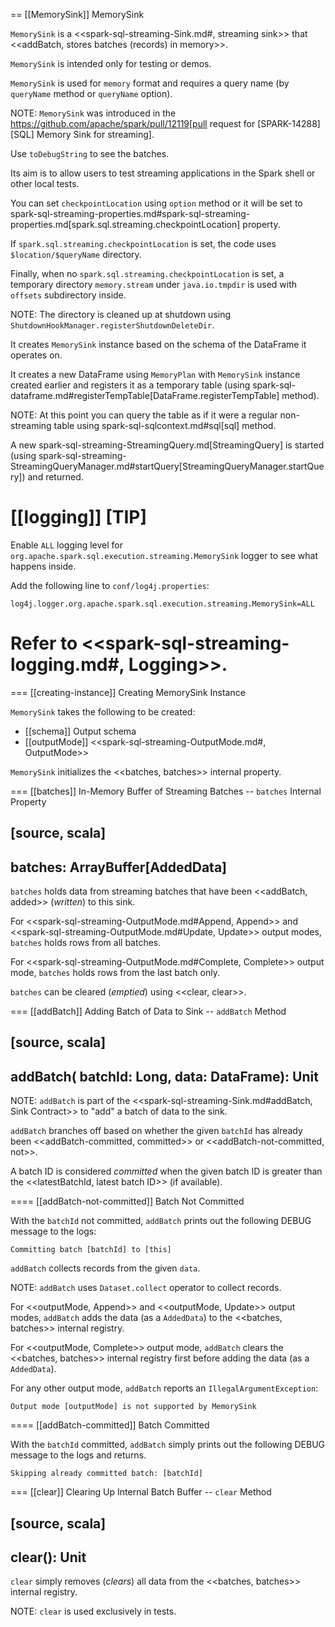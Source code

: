 == [[MemorySink]] MemorySink

`MemorySink` is a <<spark-sql-streaming-Sink.md#, streaming sink>> that <<addBatch, stores batches (records) in memory>>.

`MemorySink` is intended only for testing or demos.

`MemorySink` is used for `memory` format and requires a query name (by `queryName` method or `queryName` option).

NOTE: `MemorySink` was introduced in the https://github.com/apache/spark/pull/12119[pull request for [SPARK-14288\][SQL\] Memory Sink for streaming].

Use `toDebugString` to see the batches.

Its aim is to allow users to test streaming applications in the Spark shell or other local tests.

You can set `checkpointLocation` using `option` method or it will be set to spark-sql-streaming-properties.md#spark-sql-streaming-properties.md[spark.sql.streaming.checkpointLocation] property.

If `spark.sql.streaming.checkpointLocation` is set, the code uses `$location/$queryName` directory.

Finally, when no `spark.sql.streaming.checkpointLocation` is set, a temporary directory `memory.stream` under `java.io.tmpdir` is used with `offsets` subdirectory inside.

NOTE: The directory is cleaned up at shutdown using `ShutdownHookManager.registerShutdownDeleteDir`.

It creates `MemorySink` instance based on the schema of the DataFrame it operates on.

It creates a new DataFrame using `MemoryPlan` with `MemorySink` instance created earlier and registers it as a temporary table (using spark-sql-dataframe.md#registerTempTable[DataFrame.registerTempTable] method).

NOTE: At this point you can query the table as if it were a regular non-streaming table using spark-sql-sqlcontext.md#sql[sql] method.

A new spark-sql-streaming-StreamingQuery.md[StreamingQuery] is started (using spark-sql-streaming-StreamingQueryManager.md#startQuery[StreamingQueryManager.startQuery]) and returned.

[[logging]]
[TIP]
====
Enable `ALL` logging level for `org.apache.spark.sql.execution.streaming.MemorySink` logger to see what happens inside.

Add the following line to `conf/log4j.properties`:

```
log4j.logger.org.apache.spark.sql.execution.streaming.MemorySink=ALL
```

Refer to <<spark-sql-streaming-logging.md#, Logging>>.
====

=== [[creating-instance]] Creating MemorySink Instance

`MemorySink` takes the following to be created:

* [[schema]] Output schema
* [[outputMode]] <<spark-sql-streaming-OutputMode.md#, OutputMode>>

`MemorySink` initializes the <<batches, batches>> internal property.

=== [[batches]] In-Memory Buffer of Streaming Batches -- `batches` Internal Property

[source, scala]
----
batches: ArrayBuffer[AddedData]
----

`batches` holds data from streaming batches that have been <<addBatch, added>> (_written_) to this sink.

For <<spark-sql-streaming-OutputMode.md#Append, Append>> and <<spark-sql-streaming-OutputMode.md#Update, Update>> output modes, `batches` holds rows from all batches.

For <<spark-sql-streaming-OutputMode.md#Complete, Complete>> output mode, `batches` holds rows from the last batch only.

`batches` can be cleared (_emptied_) using <<clear, clear>>.

=== [[addBatch]] Adding Batch of Data to Sink -- `addBatch` Method

[source, scala]
----
addBatch(
  batchId: Long,
  data: DataFrame): Unit
----

NOTE: `addBatch` is part of the <<spark-sql-streaming-Sink.md#addBatch, Sink Contract>> to "add" a batch of data to the sink.

`addBatch` branches off based on whether the given `batchId` has already been <<addBatch-committed, committed>> or <<addBatch-not-committed, not>>.

A batch ID is considered *committed* when the given batch ID is greater than the <<latestBatchId, latest batch ID>> (if available).

==== [[addBatch-not-committed]] Batch Not Committed

With the `batchId` not committed, `addBatch` prints out the following DEBUG message to the logs:

```
Committing batch [batchId] to [this]
```

`addBatch` collects records from the given `data`.

NOTE: `addBatch` uses `Dataset.collect` operator to collect records.

For <<outputMode, Append>> and <<outputMode, Update>> output modes, `addBatch` adds the data (as a `AddedData`) to the <<batches, batches>> internal registry.

For <<outputMode, Complete>> output mode, `addBatch` clears the <<batches, batches>> internal registry first before adding the data (as a `AddedData`).

For any other output mode, `addBatch` reports an `IllegalArgumentException`:

```
Output mode [outputMode] is not supported by MemorySink
```

==== [[addBatch-committed]] Batch Committed

With the `batchId` committed, `addBatch` simply prints out the following DEBUG message to the logs and returns.

```
Skipping already committed batch: [batchId]
```

=== [[clear]] Clearing Up Internal Batch Buffer -- `clear` Method

[source, scala]
----
clear(): Unit
----

`clear` simply removes (_clears_) all data from the <<batches, batches>> internal registry.

NOTE: `clear` is used exclusively in tests.

